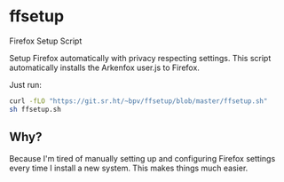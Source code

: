 # ffsetup

Firefox Setup Script

Setup Firefox automatically with privacy respecting settings.
This script automatically installs the Arkenfox user.js to Firefox.

Just run:

``` sh
curl -fLO "https://git.sr.ht/~bpv/ffsetup/blob/master/ffsetup.sh"
sh ffsetup.sh
```

## Why?

Because I'm tired of manually setting up and configuring Firefox settings
every time I install a new system. This makes things much easier.
